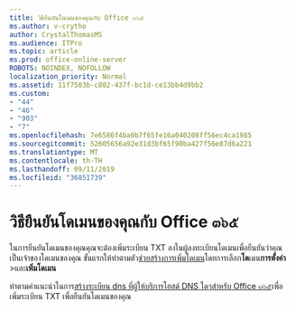 ```yaml
---
title: วิธียืนยันโดเมนของคุณกับ Office ๓๖๕
ms.author: v-crytho
author: CrystalThomasMS
ms.audience: ITPro
ms.topic: article
ms.prod: office-online-server
ROBOTS: NOINDEX, NOFOLLOW
localization_priority: Normal
ms.assetid: 11f7503b-c802-437f-bc1d-ce13bb4d9bb2
ms.custom:
- "44"
- "46"
- "903"
- "7"
ms.openlocfilehash: 7e6586f4ba0b7f65fe16a040208ff56ec4ca1985
ms.sourcegitcommit: 52605656a92e31d3bf65f90ba427f56e87d6a221
ms.translationtype: MT
ms.contentlocale: th-TH
ms.lasthandoff: 09/11/2019
ms.locfileid: "36851739"
---
```

# <a name="how-to-verify-your-domain-with-office-365"></a>วิธียืนยันโดเมนของคุณกับ Office ๓๖๕

ในการยืนยันโดเมนของคุณคุณจะต้องเพิ่มระเบียน TXT ลงในผู้ลงทะเบียนโดเมนเพื่อยืนยันว่าคุณเป็นเจ้าของโดเมนของคุณ ขั้นแรกให้ทำตามตัว[ช่วยสร้างการเพิ่มโดเมน](https://portal.office.com/adminportal/home#/Domains)โดยการเลือก**โด**เมน**การตั้งค่า** \>และ**เพิ่มโดเมน**
  
ทำตามคำแนะนำในการ[สร้างระเบียน dns ที่ผู้ให้บริการโฮสต์ DNS ใดๆสำหรับ Office ๓๖๕](https://docs.microsoft.com/office365/admin/get-help-with-domains/create-dns-records-at-any-dns-hosting-provider)เพื่อเพิ่มระเบียน TXT เพื่อยืนยันโดเมนของคุณ
  